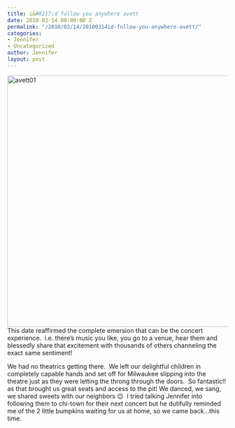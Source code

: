 ```yaml
---
title: i&#8217;d follow you anywhere avett
date: 2010-03-14 00:00:00 Z
permalink: "/2010/03/14/20100314id-follow-you-anywhere-avett/"
categories:
- Jennifer
- Uncategorized
author: Jennifer
layout: post
---
```


<img title="avett01" height="575" alt="avett01" width="950" class="alignleft size-full wp-image-619" src="http://static.squarespace.com/static/50db6bb3e4b015296cd43789/50dfa5b1e4b0dc6320e0b5ea/50dfa5b2e4b0dc6320e0b76e/1268630191000/?format=original" />This date reaffirmed the complete emersion that can be the concert experience.  i.e. there&#8217;s music you like, you go to a venue, hear them and blessedly share that excitement with thousands of others channeling the exact same sentiment!

We had no theatrics getting there.  We left our delightful children in completely capable hands and set off for Milwaukee slipping into the theatre just as they were letting the throng through the doors.  So fantastic!! as that brought us great seats and access to the pit! We danced, we sang, we shared sweets with our neighbors 😉  I tried talking Jennifer into following them to chi-town for their next concert but he dutifully reminded me of the 2 little bumpkins waiting for us at home, so we came back&#8230;this time.
